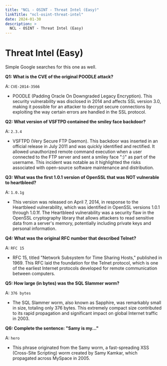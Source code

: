 ```yaml
---
title: "NCL - OSINT - Threat Intel (Easy)"
linkTitle: "ncl-osint-threat-intel"
date: 2024-01-30
description: >
  NCL - OSINT - Threat Intel (Easy)
---
```


# Threat Intel (Easy)

Simple Google searches for this one as well.

**Q1: What is the CVE of the original POODLE attack?**

A: `CVE-2014-3566`

- POODLE (Padding Oracle On Downgraded Legacy Encryption). This security vulnerability was disclosed in 2014 and affects SSL version 3.0, making it possible for an attacker to decrypt secure connections by exploiting the way certain errors are handled in the SSL protocol.

**Q2: What version of VSFTPD contained the smiley face backdoor?**

A: `2.3.4`

- VSFTPD (Very Secure FTP Daemon). This backdoor was inserted in an official release in July 2011 and was quickly identified and rectified. It allowed unauthorized remote command execution when a user connected to the FTP server and sent a smiley face ":)" as part of the username. This incident was notable as it highlighted the risks associated with open-source software maintenance and distribution.

**Q3: What was the first 1.0.1 version of OpenSSL that was NOT vulnerable to heartbleed?**

A: `1.0.1g`

- This version was released on April 7, 2014, in response to the Heartbleed vulnerability, which was identified in OpenSSL versions 1.0.1 through 1.0.1f. The Heartbleed vulnerability was a security flaw in the OpenSSL cryptography library that allows attackers to read sensitive data from a server's memory, potentially including private keys and personal information.

**Q4: What was the original RFC number that described Telnet?**

A: `RFC 15`

- RFC 15, titled "Network Subsystem for Time Sharing Hosts," published in 1969. This RFC laid the foundation for the Telnet protocol, which is one of the earliest Internet protocols developed for remote communication between computers.

**Q5: How large (in bytes) was the SQL Slammer worm?**

A: `376 bytes`

- The SQL Slammer worm, also known as Sapphire, was remarkably small in size, totaling only 376 bytes. This extremely compact size contributed to its rapid propagation and significant impact on global Internet traffic in 2003.

**Q6: Complete the sentence: "Samy is my..."**

A: `hero`

- This phrase originated from the Samy worm, a fast-spreading XSS (Cross-Site Scripting) worm created by Samy Kamkar, which propagated across MySpace in 2005.

